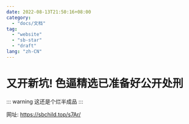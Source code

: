```yaml
---
date: 2022-08-13T21:50:16+08:00
category:
  - "docs/文档"
tag:
  - "website"
  - "sb-star"
  - "draft"
lang: "zh-CN"
---
```


# 又开新坑! 色逼精选已准备好公开处刑

::: warning
这还是个烂半成品
:::

网址: https://sbchild.top/s7Ar/
